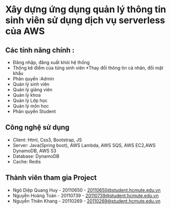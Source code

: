 # Xây dựng ứng dụng quản lý thông tin sinh viên sử dụng dịch vụ serverless của AWS
## Các tính năng chính :
* Đăng nhập, đăng xuất khỏi hệ thống
* Thống kê điểm của từng sinh viên
*Thay đổi thông tin cá nhân, đổi mật khẩu
* Phân quyền :Admin
* Quản lý sinh viên
* Quản lý giảng viên
* Quản lý khoa
* Quản lý Lớp học
* Quản lý môn học
* Phân quyền Student
## Công nghệ sử dụng
* Client: Html, Css3, Bootstrap, JS
* Server: Java(Spring boot), AWS Lambda, AWS SQS, AWS EC2,AWS DynamoDB, AWS S3
* Database: DynamoDB
* Cache:  Redis

## Thành viên tham gia Project
* Ngô Diệp Quang Huy - 20110650 - 20110650@student.hcmute.edu.vn
* Nguyễn Hoàng Toàn - 20110739 - 20110739@student.hcmute.edu.vn
* Nguyễn Thiên Khang - 20110269 - 20110269@student.hcmute.edu.vn
